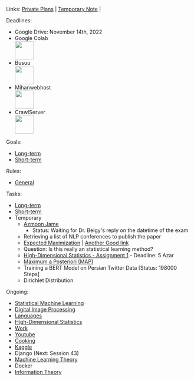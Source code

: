 Links: [Private Plans](https://github.com/arm-on/privateplans/blob/main/README.md) | [Temporary Note](https://github.com/arm-on/privateplans/blob/main/temp.md) |

Deadlines:
- Google Drive: November 14th, 2022
- Google Colab <img src="http://gen.sendtric.com/countdown/08cjgt5j49" style="display: block; height:50px" />
- Busuu <img src="http://gen.sendtric.com/countdown/mkw5kwteeg" style="display: block;height:50px" />
- Mihanwebhost <img src="http://gen.sendtric.com/countdown/86jrdpri1n" style="display: block; height:50px" />
- CrawlServer  <img src="http://gen.sendtric.com/countdown/0qkpnn2aq2" style="display: block;height:50px" />

Goals:
- [Long-term](long-term-goals.md)
- [Short-term](short-term-goals.md)

Rules:
- [General](rules-and-points.md)

Tasks:
- [Long-term](long-term-tasks.md)
- [Short-term](short-term-tasks.md)
- Temporary
  - [Azmoon Jame](azmoon-jame.md)
    - Status: Waiting for Dr. Beigy's reply on the datetime of the exam
  - Retrieving a list of NLP conferences to publish the paper
  - [Expected Maximization](https://towardsdatascience.com/expectation-maximization-explained-c82f5ed438e5) | [Another Good link](https://www.math.univ-toulouse.fr/~besse/Wikistat/pdf/st-m-datSc4-EMmixt.pdf)
  - Question: Is this really an statistical learning method?
  - [High-Dimensional Statistics - Assignment 1](https://github.com/arm-on/plan/blob/main/materials/HDS_HW1.pdf) - Deadline: 5 Azar
  - [Maximum a Posteriori (MAP)](https://towardsdatascience.com/mle-vs-map-a989f423ae5c)
  - Training a BERT Model on Persian Twitter Data [Status: 198000 Steps]
  - Dirichlet Distribution

Ongoing:
- [Statistical Machine Learning](ongoing/statistical-machine-learning.md)
- [Digital Image Processing](ongoing/digital-image-processing.md)
- [Languages](ongoing/languages.md)
- [High-Dimensional Statistics](ongoing/high-dimensional-statistics.md)
- [Work](ongoing/work.md)
- [Youtube](ongoing/youtube.md)
- [Cooking](ongoing/cooking.md)
- [Kaggle](ongoing/kaggle.md)
- Django (Next: Session 43)
- [Machine Learning Theory](ongoing/mlt.md)
- Docker
- [Information Theory](ongoing/inf.md)